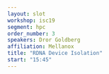 ```yaml
---
layout: slot
workshop: isc19
segment: hpc
order_number: 3
speakers: Dror Goldberg
affiliation: Mellanox
title: "RDNA Device Isolation"
start: "15:45"
---
```

